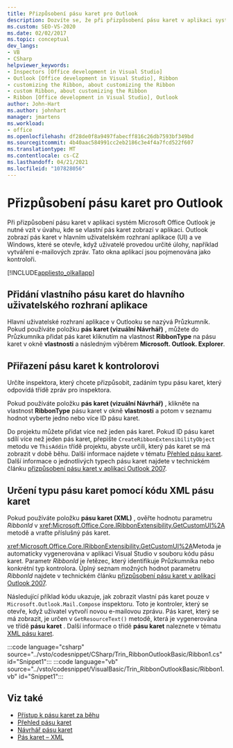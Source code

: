 ```yaml
---
title: Přizpůsobení pásu karet pro Outlook
description: Dozvíte se, že při přizpůsobení pásu karet v aplikaci systém Microsoft Office Outlook je nutné vzít v úvahu, kde se vlastní pás karet zobrazí v aplikaci.
ms.custom: SEO-VS-2020
ms.date: 02/02/2017
ms.topic: conceptual
dev_langs:
- VB
- CSharp
helpviewer_keywords:
- Inspectors [Office development in Visual Studio]
- Outlook [Office development in Visual Studio], Ribbon
- customizing the Ribbon, about customizing the Ribbon
- custom Ribbon, about customizing the Ribbon
- Ribbon [Office development in Visual Studio], Outlook
author: John-Hart
ms.author: johnhart
manager: jmartens
ms.workload:
- office
ms.openlocfilehash: df28de0f8a9497fabecff816c26db7593bf349bd
ms.sourcegitcommit: 4b40aac584991cc2eb2186c3e4f4a7fcd522f607
ms.translationtype: MT
ms.contentlocale: cs-CZ
ms.lasthandoff: 04/21/2021
ms.locfileid: "107828056"
---
```

# <a name="customize-a-ribbon-for-outlook"></a>Přizpůsobení pásu karet pro Outlook
  Při přizpůsobení pásu karet v aplikaci systém Microsoft Office Outlook je nutné vzít v úvahu, kde se vlastní pás karet zobrazí v aplikaci. Outlook zobrazí pás karet v hlavním uživatelském rozhraní aplikace (UI) a ve Windows, které se otevře, když uživatelé provedou určité úlohy, například vytváření e-mailových zpráv. Tato okna aplikací jsou pojmenována jako kontroloři.

 [!INCLUDE[appliesto_olkallapp](../vsto/includes/appliesto-olkallapp-md.md)]

## <a name="add-a-custom-ribbon-to-the-main-application-ui"></a>Přidání vlastního pásu karet do hlavního uživatelského rozhraní aplikace
 Hlavní uživatelské rozhraní aplikace v Outlooku se nazývá Průzkumník. Pokud používáte položku **pás karet (vizuální Návrhář)** , můžete do Průzkumníka přidat pás karet kliknutím na vlastnost **RibbonType** na pásu karet v okně **vlastnosti** a následným výběrem **Microsoft. Outlook. Explorer**.

## <a name="assign-a-ribbon-to-an-inspector"></a>Přiřazení pásu karet k kontrolorovi
 Určíte inspektora, který chcete přizpůsobit, zadáním typu pásu karet, který odpovídá třídě zpráv pro inspektora.

 Pokud používáte položku **pás karet (vizuální Návrhář)** , klikněte na vlastnost **RibbonType** pásu karet v okně **vlastnosti** a potom v seznamu hodnot vyberte jedno nebo více ID pásu karet.

 Do projektu můžete přidat více než jeden pás karet. Pokud ID pásu karet sdílí více než jeden pás karet, přepište `CreateRibbonExtensibilityObject` metodu ve `ThisAddin` třídě projektu, abyste určili, který pás karet se má zobrazit v době běhu. Další informace najdete v tématu [Přehled pásu karet](../vsto/ribbon-overview.md). Další informace o jednotlivých typech pásu karet najdete v technickém článku [přizpůsobení pásu karet v aplikaci Outlook 2007](/previous-versions/office/developer/office-2007/bb226712(v=office.12)).

## <a name="specify-the-ribbon-type-by-using-ribbon-xml"></a>Určení typu pásu karet pomocí kódu XML pásu karet
 Pokud používáte položku **pásu karet (XML)** , ověřte hodnotu parametru *RibbonId* v <xref:Microsoft.Office.Core.IRibbonExtensibility.GetCustomUI%2A> metodě a vraťte příslušný pás karet.

 <xref:Microsoft.Office.Core.IRibbonExtensibility.GetCustomUI%2A>Metoda je automaticky vygenerována v aplikaci Visual Studio v souboru kódu pásu karet. Parametr *RibbonId* je řetězec, který identifikuje Průzkumníka nebo konkrétní typ kontrolora. Úplný seznam možných hodnot parametru *RibbonId* najdete v technickém článku [přizpůsobení pásu karet v aplikaci Outlook 2007](/previous-versions/office/developer/office-2007/bb226712(v=office.12)).

 Následující příklad kódu ukazuje, jak zobrazit vlastní pás karet pouze v `Microsoft.Outlook.Mail.Compose` inspektoru. Toto je kontroler, který se otevře, když uživatel vytvoří novou e-mailovou zprávu. Pás karet, který se má zobrazit, je určen v `GetResourceText()` metodě, která je vygenerována ve třídě **pásu karet** . Další informace o třídě **pásu karet** naleznete v tématu [XML pásu karet](../vsto/ribbon-xml.md).

 :::code language="csharp" source="../vsto/codesnippet/CSharp/Trin_RibbonOutlookBasic/Ribbon1.cs" id="Snippet1":::
 :::code language="vb" source="../vsto/codesnippet/VisualBasic/Trin_RibbonOutlookBasic/Ribbon1.vb" id="Snippet1":::

## <a name="see-also"></a>Viz také
- [Přístup k pásu karet za běhu](../vsto/accessing-the-ribbon-at-run-time.md)
- [Přehled pásu karet](../vsto/ribbon-overview.md)
- [Návrhář pásu karet](../vsto/ribbon-designer.md)
- [Pás karet – XML](../vsto/ribbon-xml.md)
